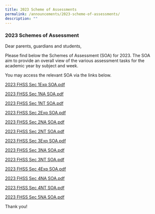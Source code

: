 ```yaml
---
title: 2023 Scheme of Assessments
permalink: /announcements/2023-scheme-of-assessments/
description: ""
---
```

### 2023 Schemes of Assessment

  
Dear parents, guardians and students,   
  

Please find below the Schemes of Assessment (SOA) for 2023. The SOA aim to provide an overall view of the various assessment tasks for the academic year by subject and week. 

  

You may access the relevant SOA via the links below.

  

[2023 FHSS Sec 1Exp SOA.pdf](/files/soa1.pdf)  

[2023 FHSS Sec 1NA SOA.pdf](/files/soa2.pdf)

[2023 FHSS Sec 1NT SOA.pdf](/files/soa3.pdf)

  

[2023 FHSS Sec 2Exp SOA.pdf](/files/soa4.pdf)

[2023 FHSS Sec 2NA SOA.pdf](/files/soa5.pdf)

[2023 FHSS Sec 2NT SOA.pdf](/files/soa6.pdf)

  

[2023 FHSS Sec 3Exp SOA.pdf](/files/soa7.pdf)

[2023 FHSS Sec 3NA SOA.pdf](/files/soa8.pdf)

[2023 FHSS Sec 3NT SOA.pdf](/files/soa9.pdf)

  

[2023 FHSS Sec 4Exp SOA.pdf](/files/soa10.pdf)

[2023 FHSS Sec 4NA SOA.pdf](/files/soa11.pdf)

[2023 FHSS Sec 4NT SOA.pdf](/files/soa12.pdf)

  

[2023 FHSS Sec 5NA SOA.pdf](/files/soa13.pdf)

  

Thank you!